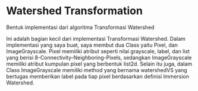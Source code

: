 # Watershed Transformation

Bentuk implementasi dari algoritma Transformasi Watershed

Ini adalah bagian kecil dari implementasi Transformasi Watershed. Dalam implementasi yang saya buat, saya membut dua Class yaitu Pixel, dan ImageGrayscale. Pixel memiliki atribut seperti nilai grayscale, label, dan list yang berisi 8-Connectivity-Neighboring-Pixels, sedangkan ImageGrayscale memiliki atribut kumpulan pixel yang berbentuk list2d. Selain itu juga, dalam Class ImageGrayscale memiliki method yang bernama watershedVS yang bertugas memberikan label pada tiap pixel berdasarkan definisi Immersion Watershed.
